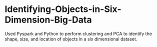 # Identifying-Objects-in-Six-Dimension-Big-Data
Used Pyspark and Python to perform clustering and PCA to identify the shape, size, and location of objects in a six dimensional dataset.
